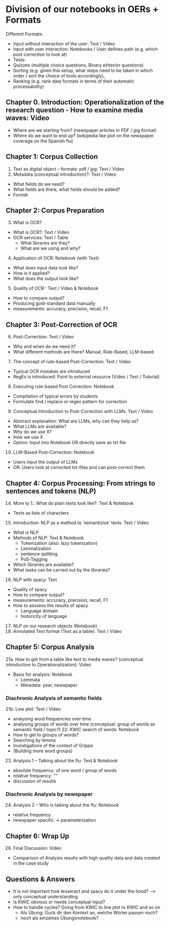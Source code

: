 # Division of our notebooks in OERs + Formats

Different Formats:
* Input without interaction of the user: Text / Video
* Input with user interaction: Notebooks / User defines path (e.g. which post correction to look at) 
* Tests: 
 * Quizzes (multiple choice questions, Binary eihter/or questions) 
 * Sorting (e.g. given this setup, what steps need to be taken in which order / sort the choice of tools accordingly),  
 * Ranking (e.g. rank data formats in terms of their automatic processability)

## Chapter 0. Introduction: Operationalization of the research question - How to examine media waves: Video 
 * Where are we starting from? (newspaper articles in PDF / jpg format)
 * Where do we want to end up? (wikipedia like plot on the newspaper coverage on the Spanish flu)

## Chapter 1: Corpus Collection 
1. Text as digital object – formats: pdf / jpg: Text / Video 
2. Metadata (conceptual introduction)?: Text / Video
 * What fields do we need? 
 * What fields are there, what fields should be added?
 * Format 

## Chapter 2: Corpus Preparation
3. What is OCR?
  * What is OCR?: Text / Video
  * OCR services: Text / Table  
	  * What libraries are they?
	  * What are we using and why?
4. Application of OCR: Notebook (with Text)
  * What does input data look like?
  * How is it applied?
  * What does the output look like?
5. Quality of OCR : Text / Video & Notebook 
  * How to compare output?
  * Producing gold-standard data manually 
  * measurements: accuracy, precision, recall, F1
## Chapter 3: Post-Correction of OCR
6. Post-Correction: Text / Video
  * Why and when do we need it?
  * What different methods are there? Manual, Rule-Based, LLM-based
7. The concept of rule-based Post-Correction: Text / Video
  * Typical OCR mistakes are introduced 
  * RegEx is introduced: Point to external resource (Video / Text / Tutorial) 
8. Executing rule-based Post Correction: Notebook
  * Compilation of typical errors by students
  * Formulate find / replace or regex pattern for correction 
9. Conceptual Introduction to Post-Correction with LLMs: Text / Video
  * Abstract explanation: What are LLMs, why can they help us?
  * What LLMs are available?
  * Why do we use X?
  * How we use X
  * Option: Input into Notebook OR directly save as txt file
10. LLM-Based Post-Correction: Notebook 
  * Users input the output of LLMs
  * OR: Users look at corrected txt-files and can post-correct them  

## Chapter 4: Corpus Processing: From strings to sentences and tokens (NLP) 
14. More to 1.: What do plain texts look like?: Text & Notebook
  * Texts as lists of characters
15. Introduction: NLP as a method to 'semantizise' texts: Text / Video
  * What is NLP
  * Methods of NLP: Text & Notebook
	  * Tokenization (also: lazy tokenization) 
	  * Lemmatization
	  * sentence splitting
	  * PoS-Tagging
  * Which libraries are available?
  * What tasks can be carried out by the libraries?
16. NLP with spacy: Text
 * Quality of spacy 
 * How to compare output?
 * measurements: accuracy, precision, recall, F1 
 * How to asssess the results of spacy
   * Language domain
   * historicity of language
17. NLP on our research objects (Notebook)   
18. Annotated Text format (Text as a table): Text / Video

## Chapter 5: Corpus Analysis 
21a. How to get from a table like text to media waves? (conceptual introduction to Operationalization): Video
 * Basis for analysis: Notebook
   * Lemmata
   * Metadata: year, newspaper
### Diachronic Analysis of semantic fields
21b: Line plot: Text / Video
  * analysing word frequencies over time 
  * analysing groups of words over time (conceptual: group of words as semantic field / topic?)
22: KWIC search of words: Notebook
  * How to get to groups of words?
  * Searching by lemma
  * Investigations of the context of Grippe 
  * (Building more word groups)
23. Analysis 1 – Talking about the flu: Text & Notebook
  * absolute frequency: of one word / group of words
  * relative frequency: "" 
  * discussion of results
### Diachronic Analysis by newspaper
24. Analysis 2 – Who is talking about the flu: Notebook
 * relative frequency
 * newspaper specific -> parameterization
## Chapter 6: Wrap Up
26. Final Discussion: Video
  * Comparison of Analysis results with high quality data and data created in the case study

## Questions & Answers
* It is not important how tesseract and spacy do it under the hood? –> only conceptual understanding
* Is KWIC obvious or needs conceptual input?
* How to handle cycles? Going from KWIC to line plot to KWIC and so on
  * Als Übung: Guck dir den Kontext an, welche Wörter passen noch? 
  * noch als einzelnes Übungsnotebook? 
